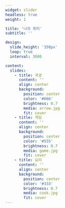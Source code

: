 ```yaml
---
widget: slider
headless: true
weight: 1

title: '나의 취미'
subtitle: ''

design:
  slide_height: '350px'
  loop: true
  interval: 3000

content:
  slides:
    - title: 국궁
      content: ''
      align: center
      background:
        position: center
        color: '#666'
        brightness: 0.7
        media: arrow.jpg
        fit: cover
    - title: 게임
      content: ''
      align: center
      background:
        position: center
        color: '#555'
        brightness: 0.7
        media: game.jpg
        fit: cover
    - title: 요리
      content: ''
      align: center
      background:
        position: center
        color: '#333'
        brightness: 0.7
        media: cook.jpg
        fit: cover
---
```

